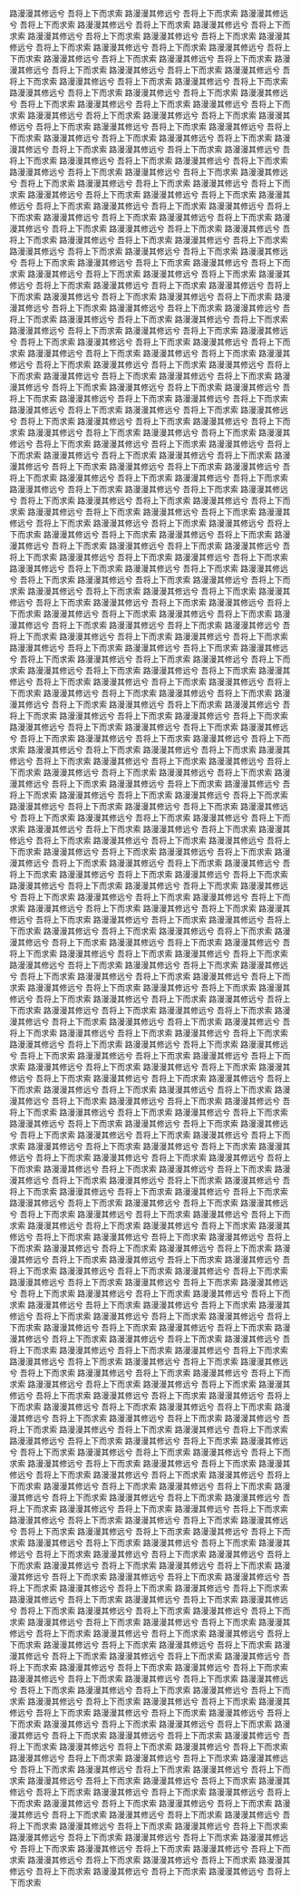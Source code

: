 路漫漫其修远兮 吾将上下而求索
路漫漫其修远兮 吾将上下而求索
路漫漫其修远兮 吾将上下而求索
路漫漫其修远兮 吾将上下而求索
路漫漫其修远兮 吾将上下而求索
路漫漫其修远兮 吾将上下而求索
路漫漫其修远兮 吾将上下而求索
路漫漫其修远兮 吾将上下而求索
路漫漫其修远兮 吾将上下而求索
路漫漫其修远兮 吾将上下而求索
路漫漫其修远兮 吾将上下而求索
路漫漫其修远兮 吾将上下而求索
路漫漫其修远兮 吾将上下而求索
路漫漫其修远兮 吾将上下而求索
路漫漫其修远兮 吾将上下而求索
路漫漫其修远兮 吾将上下而求索
路漫漫其修远兮 吾将上下而求索
路漫漫其修远兮 吾将上下而求索
路漫漫其修远兮 吾将上下而求索
路漫漫其修远兮 吾将上下而求索
路漫漫其修远兮 吾将上下而求索
路漫漫其修远兮 吾将上下而求索
路漫漫其修远兮 吾将上下而求索
路漫漫其修远兮 吾将上下而求索
路漫漫其修远兮 吾将上下而求索
路漫漫其修远兮 吾将上下而求索
路漫漫其修远兮 吾将上下而求索
路漫漫其修远兮 吾将上下而求索
路漫漫其修远兮 吾将上下而求索
路漫漫其修远兮 吾将上下而求索
路漫漫其修远兮 吾将上下而求索
路漫漫其修远兮 吾将上下而求索
路漫漫其修远兮 吾将上下而求索
路漫漫其修远兮 吾将上下而求索
路漫漫其修远兮 吾将上下而求索
路漫漫其修远兮 吾将上下而求索
路漫漫其修远兮 吾将上下而求索
路漫漫其修远兮 吾将上下而求索
路漫漫其修远兮 吾将上下而求索
路漫漫其修远兮 吾将上下而求索
路漫漫其修远兮 吾将上下而求索
路漫漫其修远兮 吾将上下而求索
路漫漫其修远兮 吾将上下而求索
路漫漫其修远兮 吾将上下而求索
路漫漫其修远兮 吾将上下而求索
路漫漫其修远兮 吾将上下而求索
路漫漫其修远兮 吾将上下而求索
路漫漫其修远兮 吾将上下而求索
路漫漫其修远兮 吾将上下而求索
路漫漫其修远兮 吾将上下而求索
路漫漫其修远兮 吾将上下而求索
路漫漫其修远兮 吾将上下而求索
路漫漫其修远兮 吾将上下而求索
路漫漫其修远兮 吾将上下而求索
路漫漫其修远兮 吾将上下而求索
路漫漫其修远兮 吾将上下而求索
路漫漫其修远兮 吾将上下而求索
路漫漫其修远兮 吾将上下而求索
路漫漫其修远兮 吾将上下而求索
路漫漫其修远兮 吾将上下而求索
路漫漫其修远兮 吾将上下而求索
路漫漫其修远兮 吾将上下而求索
路漫漫其修远兮 吾将上下而求索
路漫漫其修远兮 吾将上下而求索
路漫漫其修远兮 吾将上下而求索
路漫漫其修远兮 吾将上下而求索
路漫漫其修远兮 吾将上下而求索
路漫漫其修远兮 吾将上下而求索
路漫漫其修远兮 吾将上下而求索
路漫漫其修远兮 吾将上下而求索
路漫漫其修远兮 吾将上下而求索
路漫漫其修远兮 吾将上下而求索
路漫漫其修远兮 吾将上下而求索
路漫漫其修远兮 吾将上下而求索
路漫漫其修远兮 吾将上下而求索
路漫漫其修远兮 吾将上下而求索
路漫漫其修远兮 吾将上下而求索
路漫漫其修远兮 吾将上下而求索
路漫漫其修远兮 吾将上下而求索
路漫漫其修远兮 吾将上下而求索
路漫漫其修远兮 吾将上下而求索
路漫漫其修远兮 吾将上下而求索
路漫漫其修远兮 吾将上下而求索
路漫漫其修远兮 吾将上下而求索
路漫漫其修远兮 吾将上下而求索
路漫漫其修远兮 吾将上下而求索
路漫漫其修远兮 吾将上下而求索
路漫漫其修远兮 吾将上下而求索
路漫漫其修远兮 吾将上下而求索
路漫漫其修远兮 吾将上下而求索
路漫漫其修远兮 吾将上下而求索
路漫漫其修远兮 吾将上下而求索
路漫漫其修远兮 吾将上下而求索
路漫漫其修远兮 吾将上下而求索
路漫漫其修远兮 吾将上下而求索
路漫漫其修远兮 吾将上下而求索
路漫漫其修远兮 吾将上下而求索
路漫漫其修远兮 吾将上下而求索
路漫漫其修远兮 吾将上下而求索
路漫漫其修远兮 吾将上下而求索
路漫漫其修远兮 吾将上下而求索
路漫漫其修远兮 吾将上下而求索
路漫漫其修远兮 吾将上下而求索
路漫漫其修远兮 吾将上下而求索
路漫漫其修远兮 吾将上下而求索
路漫漫其修远兮 吾将上下而求索
路漫漫其修远兮 吾将上下而求索
路漫漫其修远兮 吾将上下而求索
路漫漫其修远兮 吾将上下而求索
路漫漫其修远兮 吾将上下而求索
路漫漫其修远兮 吾将上下而求索
路漫漫其修远兮 吾将上下而求索
路漫漫其修远兮 吾将上下而求索
路漫漫其修远兮 吾将上下而求索
路漫漫其修远兮 吾将上下而求索
路漫漫其修远兮 吾将上下而求索
路漫漫其修远兮 吾将上下而求索
路漫漫其修远兮 吾将上下而求索
路漫漫其修远兮 吾将上下而求索
路漫漫其修远兮 吾将上下而求索
路漫漫其修远兮 吾将上下而求索
路漫漫其修远兮 吾将上下而求索
路漫漫其修远兮 吾将上下而求索
路漫漫其修远兮 吾将上下而求索
路漫漫其修远兮 吾将上下而求索
路漫漫其修远兮 吾将上下而求索
路漫漫其修远兮 吾将上下而求索
路漫漫其修远兮 吾将上下而求索
路漫漫其修远兮 吾将上下而求索
路漫漫其修远兮 吾将上下而求索
路漫漫其修远兮 吾将上下而求索
路漫漫其修远兮 吾将上下而求索
路漫漫其修远兮 吾将上下而求索
路漫漫其修远兮 吾将上下而求索
路漫漫其修远兮 吾将上下而求索
路漫漫其修远兮 吾将上下而求索
路漫漫其修远兮 吾将上下而求索
路漫漫其修远兮 吾将上下而求索
路漫漫其修远兮 吾将上下而求索
路漫漫其修远兮 吾将上下而求索
路漫漫其修远兮 吾将上下而求索
路漫漫其修远兮 吾将上下而求索
路漫漫其修远兮 吾将上下而求索
路漫漫其修远兮 吾将上下而求索
路漫漫其修远兮 吾将上下而求索
路漫漫其修远兮 吾将上下而求索
路漫漫其修远兮 吾将上下而求索
路漫漫其修远兮 吾将上下而求索
路漫漫其修远兮 吾将上下而求索
路漫漫其修远兮 吾将上下而求索
路漫漫其修远兮 吾将上下而求索
路漫漫其修远兮 吾将上下而求索
路漫漫其修远兮 吾将上下而求索
路漫漫其修远兮 吾将上下而求索
路漫漫其修远兮 吾将上下而求索
路漫漫其修远兮 吾将上下而求索
路漫漫其修远兮 吾将上下而求索
路漫漫其修远兮 吾将上下而求索
路漫漫其修远兮 吾将上下而求索
路漫漫其修远兮 吾将上下而求索
路漫漫其修远兮 吾将上下而求索
路漫漫其修远兮 吾将上下而求索
路漫漫其修远兮 吾将上下而求索
路漫漫其修远兮 吾将上下而求索
路漫漫其修远兮 吾将上下而求索
路漫漫其修远兮 吾将上下而求索
路漫漫其修远兮 吾将上下而求索
路漫漫其修远兮 吾将上下而求索
路漫漫其修远兮 吾将上下而求索
路漫漫其修远兮 吾将上下而求索
路漫漫其修远兮 吾将上下而求索
路漫漫其修远兮 吾将上下而求索
路漫漫其修远兮 吾将上下而求索
路漫漫其修远兮 吾将上下而求索
路漫漫其修远兮 吾将上下而求索
路漫漫其修远兮 吾将上下而求索
路漫漫其修远兮 吾将上下而求索
路漫漫其修远兮 吾将上下而求索
路漫漫其修远兮 吾将上下而求索
路漫漫其修远兮 吾将上下而求索
路漫漫其修远兮 吾将上下而求索
路漫漫其修远兮 吾将上下而求索
路漫漫其修远兮 吾将上下而求索
路漫漫其修远兮 吾将上下而求索
路漫漫其修远兮 吾将上下而求索
路漫漫其修远兮 吾将上下而求索
路漫漫其修远兮 吾将上下而求索
路漫漫其修远兮 吾将上下而求索
路漫漫其修远兮 吾将上下而求索
路漫漫其修远兮 吾将上下而求索
路漫漫其修远兮 吾将上下而求索
路漫漫其修远兮 吾将上下而求索
路漫漫其修远兮 吾将上下而求索
路漫漫其修远兮 吾将上下而求索
路漫漫其修远兮 吾将上下而求索
路漫漫其修远兮 吾将上下而求索
路漫漫其修远兮 吾将上下而求索
路漫漫其修远兮 吾将上下而求索
路漫漫其修远兮 吾将上下而求索
路漫漫其修远兮 吾将上下而求索
路漫漫其修远兮 吾将上下而求索
路漫漫其修远兮 吾将上下而求索
路漫漫其修远兮 吾将上下而求索
路漫漫其修远兮 吾将上下而求索
路漫漫其修远兮 吾将上下而求索
路漫漫其修远兮 吾将上下而求索
路漫漫其修远兮 吾将上下而求索
路漫漫其修远兮 吾将上下而求索
路漫漫其修远兮 吾将上下而求索
路漫漫其修远兮 吾将上下而求索
路漫漫其修远兮 吾将上下而求索
路漫漫其修远兮 吾将上下而求索
路漫漫其修远兮 吾将上下而求索
路漫漫其修远兮 吾将上下而求索
路漫漫其修远兮 吾将上下而求索
路漫漫其修远兮 吾将上下而求索
路漫漫其修远兮 吾将上下而求索
路漫漫其修远兮 吾将上下而求索
路漫漫其修远兮 吾将上下而求索
路漫漫其修远兮 吾将上下而求索
路漫漫其修远兮 吾将上下而求索
路漫漫其修远兮 吾将上下而求索
路漫漫其修远兮 吾将上下而求索
路漫漫其修远兮 吾将上下而求索
路漫漫其修远兮 吾将上下而求索
路漫漫其修远兮 吾将上下而求索
路漫漫其修远兮 吾将上下而求索
路漫漫其修远兮 吾将上下而求索
路漫漫其修远兮 吾将上下而求索
路漫漫其修远兮 吾将上下而求索
路漫漫其修远兮 吾将上下而求索
路漫漫其修远兮 吾将上下而求索
路漫漫其修远兮 吾将上下而求索
路漫漫其修远兮 吾将上下而求索
路漫漫其修远兮 吾将上下而求索
路漫漫其修远兮 吾将上下而求索
路漫漫其修远兮 吾将上下而求索
路漫漫其修远兮 吾将上下而求索
路漫漫其修远兮 吾将上下而求索
路漫漫其修远兮 吾将上下而求索
路漫漫其修远兮 吾将上下而求索
路漫漫其修远兮 吾将上下而求索
路漫漫其修远兮 吾将上下而求索
路漫漫其修远兮 吾将上下而求索
路漫漫其修远兮 吾将上下而求索
路漫漫其修远兮 吾将上下而求索
路漫漫其修远兮 吾将上下而求索
路漫漫其修远兮 吾将上下而求索
路漫漫其修远兮 吾将上下而求索
路漫漫其修远兮 吾将上下而求索
路漫漫其修远兮 吾将上下而求索
路漫漫其修远兮 吾将上下而求索
路漫漫其修远兮 吾将上下而求索
路漫漫其修远兮 吾将上下而求索
路漫漫其修远兮 吾将上下而求索
路漫漫其修远兮 吾将上下而求索
路漫漫其修远兮 吾将上下而求索
路漫漫其修远兮 吾将上下而求索
路漫漫其修远兮 吾将上下而求索
路漫漫其修远兮 吾将上下而求索
路漫漫其修远兮 吾将上下而求索
路漫漫其修远兮 吾将上下而求索
路漫漫其修远兮 吾将上下而求索
路漫漫其修远兮 吾将上下而求索
路漫漫其修远兮 吾将上下而求索
路漫漫其修远兮 吾将上下而求索
路漫漫其修远兮 吾将上下而求索
路漫漫其修远兮 吾将上下而求索
路漫漫其修远兮 吾将上下而求索
路漫漫其修远兮 吾将上下而求索
路漫漫其修远兮 吾将上下而求索
路漫漫其修远兮 吾将上下而求索
路漫漫其修远兮 吾将上下而求索
路漫漫其修远兮 吾将上下而求索
路漫漫其修远兮 吾将上下而求索
路漫漫其修远兮 吾将上下而求索
路漫漫其修远兮 吾将上下而求索
路漫漫其修远兮 吾将上下而求索
路漫漫其修远兮 吾将上下而求索
路漫漫其修远兮 吾将上下而求索
路漫漫其修远兮 吾将上下而求索
路漫漫其修远兮 吾将上下而求索
路漫漫其修远兮 吾将上下而求索
路漫漫其修远兮 吾将上下而求索
路漫漫其修远兮 吾将上下而求索
路漫漫其修远兮 吾将上下而求索
路漫漫其修远兮 吾将上下而求索
路漫漫其修远兮 吾将上下而求索
路漫漫其修远兮 吾将上下而求索
路漫漫其修远兮 吾将上下而求索
路漫漫其修远兮 吾将上下而求索
路漫漫其修远兮 吾将上下而求索
路漫漫其修远兮 吾将上下而求索
路漫漫其修远兮 吾将上下而求索
路漫漫其修远兮 吾将上下而求索
路漫漫其修远兮 吾将上下而求索
路漫漫其修远兮 吾将上下而求索
路漫漫其修远兮 吾将上下而求索
路漫漫其修远兮 吾将上下而求索
路漫漫其修远兮 吾将上下而求索
路漫漫其修远兮 吾将上下而求索
路漫漫其修远兮 吾将上下而求索
路漫漫其修远兮 吾将上下而求索
路漫漫其修远兮 吾将上下而求索
路漫漫其修远兮 吾将上下而求索
路漫漫其修远兮 吾将上下而求索
路漫漫其修远兮 吾将上下而求索
路漫漫其修远兮 吾将上下而求索
路漫漫其修远兮 吾将上下而求索
路漫漫其修远兮 吾将上下而求索
路漫漫其修远兮 吾将上下而求索
路漫漫其修远兮 吾将上下而求索
路漫漫其修远兮 吾将上下而求索
路漫漫其修远兮 吾将上下而求索
路漫漫其修远兮 吾将上下而求索
路漫漫其修远兮 吾将上下而求索
路漫漫其修远兮 吾将上下而求索
路漫漫其修远兮 吾将上下而求索
路漫漫其修远兮 吾将上下而求索
路漫漫其修远兮 吾将上下而求索
路漫漫其修远兮 吾将上下而求索
路漫漫其修远兮 吾将上下而求索
路漫漫其修远兮 吾将上下而求索
路漫漫其修远兮 吾将上下而求索
路漫漫其修远兮 吾将上下而求索
路漫漫其修远兮 吾将上下而求索
路漫漫其修远兮 吾将上下而求索
路漫漫其修远兮 吾将上下而求索
路漫漫其修远兮 吾将上下而求索
路漫漫其修远兮 吾将上下而求索
路漫漫其修远兮 吾将上下而求索
路漫漫其修远兮 吾将上下而求索
路漫漫其修远兮 吾将上下而求索
路漫漫其修远兮 吾将上下而求索
路漫漫其修远兮 吾将上下而求索
路漫漫其修远兮 吾将上下而求索
路漫漫其修远兮 吾将上下而求索
路漫漫其修远兮 吾将上下而求索
路漫漫其修远兮 吾将上下而求索
路漫漫其修远兮 吾将上下而求索
路漫漫其修远兮 吾将上下而求索
路漫漫其修远兮 吾将上下而求索
路漫漫其修远兮 吾将上下而求索
路漫漫其修远兮 吾将上下而求索
路漫漫其修远兮 吾将上下而求索
路漫漫其修远兮 吾将上下而求索
路漫漫其修远兮 吾将上下而求索
路漫漫其修远兮 吾将上下而求索
路漫漫其修远兮 吾将上下而求索
路漫漫其修远兮 吾将上下而求索
路漫漫其修远兮 吾将上下而求索
路漫漫其修远兮 吾将上下而求索
路漫漫其修远兮 吾将上下而求索
路漫漫其修远兮 吾将上下而求索
路漫漫其修远兮 吾将上下而求索
路漫漫其修远兮 吾将上下而求索
路漫漫其修远兮 吾将上下而求索
路漫漫其修远兮 吾将上下而求索
路漫漫其修远兮 吾将上下而求索
路漫漫其修远兮 吾将上下而求索
路漫漫其修远兮 吾将上下而求索
路漫漫其修远兮 吾将上下而求索
路漫漫其修远兮 吾将上下而求索
路漫漫其修远兮 吾将上下而求索
路漫漫其修远兮 吾将上下而求索
路漫漫其修远兮 吾将上下而求索
路漫漫其修远兮 吾将上下而求索
路漫漫其修远兮 吾将上下而求索
路漫漫其修远兮 吾将上下而求索
路漫漫其修远兮 吾将上下而求索
路漫漫其修远兮 吾将上下而求索
路漫漫其修远兮 吾将上下而求索
路漫漫其修远兮 吾将上下而求索
路漫漫其修远兮 吾将上下而求索
路漫漫其修远兮 吾将上下而求索
路漫漫其修远兮 吾将上下而求索
路漫漫其修远兮 吾将上下而求索
路漫漫其修远兮 吾将上下而求索
路漫漫其修远兮 吾将上下而求索
路漫漫其修远兮 吾将上下而求索
路漫漫其修远兮 吾将上下而求索
路漫漫其修远兮 吾将上下而求索
路漫漫其修远兮 吾将上下而求索
路漫漫其修远兮 吾将上下而求索
路漫漫其修远兮 吾将上下而求索
路漫漫其修远兮 吾将上下而求索
路漫漫其修远兮 吾将上下而求索
路漫漫其修远兮 吾将上下而求索
路漫漫其修远兮 吾将上下而求索
路漫漫其修远兮 吾将上下而求索
路漫漫其修远兮 吾将上下而求索
路漫漫其修远兮 吾将上下而求索
路漫漫其修远兮 吾将上下而求索
路漫漫其修远兮 吾将上下而求索
路漫漫其修远兮 吾将上下而求索
路漫漫其修远兮 吾将上下而求索
路漫漫其修远兮 吾将上下而求索
路漫漫其修远兮 吾将上下而求索
路漫漫其修远兮 吾将上下而求索
路漫漫其修远兮 吾将上下而求索
路漫漫其修远兮 吾将上下而求索
